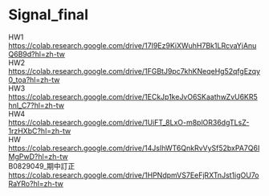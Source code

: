 # Signal_final

HW1  
https://colab.research.google.com/drive/17I9Ez9KiXWuhH7Bk1LRcvaYjAnuQ6B9d?hl=zh-tw  
HW2  
https://colab.research.google.com/drive/1FGBtJ9pc7khKNeqeHg52qfgEzqy0_toa?hl=zh-tw  
HW3  
https://colab.research.google.com/drive/1ECkJp1keJvO6SKaathwZvU6KR5hnI_C7?hl=zh-tw  
HW4  
https://colab.research.google.com/drive/1UiFT_8LxO-m8plOR36dgTLsZ-1rzHXbC?hl=zh-tw  
HW  
https://colab.research.google.com/drive/14JsIhWT6QnkRvVySf52bxPA7Q6IMgPwD?hl=zh-tw  
B0829049_期中訂正  
https://colab.research.google.com/drive/1HPNdpmVS7EeFjRXTnJst1igOU7oRaYRo?hl=zh-tw  
